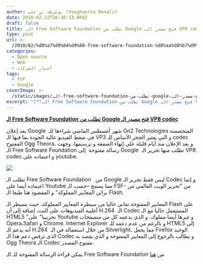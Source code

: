 ```yaml
---
author: يوغرطة بن علي (Youghourta Benali)
date: 2010-02-22T16:30:13.000Z
draft: false
title: الـ Free Software Foundation تطلب من Google فتح مصدر الـ VP8 codec
type: post
url: >-
  /2010/02/%d8%a7%d9%84%d9%80-free-software-foundation-%d8%aa%d8%b7%d9%84%d8%a8-%d9%85%d9%86-google-%d8%a8%d9%81%d8%aa%d8%ad-%d9%85%d8%b5%d8%af%d8%b1-%d8%a7%d9%84%d9%80-vp8-codec/
categories:
  - Open source
  - Web
  - أخبار الشركات
tags:
  - FSF
  - Google
coverImage: >-
  /static/images/الـ-free-software-foundation-تطلب-من-google-بفتح-مصدر-الـ-vp8-codec/FSF_Logo-300x184.jpg
excerpt: "[**الـ Free Software Foundation تطلب من Google فتح مصدر الـ VP8 codec**](https://www.it-scoop.com/2010/02/%d8%a7%d9%84%d9%80-free-software-foundation-%d8%aa%d8%b7%d9%84%d8%a8-%d9%85%d9%86-google-%d8%a8%d9%81%d8%aa%d8%ad-%d9%85%d8%b5%d8%af%d8%b1-%d8%a7%d9%84%d9%80-vp8-codec/)\n\nبعد إعلان Google \_شهر أغسطس الماضي شراءها للـ On2 Technologies المتخصصة في ضغط الفيديو عالية الجودة بما فيها الـ VP3 و التي يعتبر الحجر الأساس للـ codec المفتوح Ogg"
---
```

[**الـ Free Software Foundation تطلب من Google فتح مصدر الـ VP8 codec**](https://www.it-scoop.com/2010/02/%d8%a7%d9%84%d9%80-free-software-foundation-%d8%aa%d8%b7%d9%84%d8%a8-%d9%85%d9%86-google-%d8%a8%d9%81%d8%aa%d8%ad-%d9%85%d8%b5%d8%af%d8%b1-%d8%a7%d9%84%d9%80-vp8-codec/)

بعد إعلان Google  شهر أغسطس الماضي شراءها للـ On2 Technologies المتخصصة في ضغط الفيديو عالية الجودة بما فيها الـ VP3 و التي يعتبر الحجر الأساس للـ codec المفتوح Ogg Theora، و بعد الإعلان منذ أيام قليلة على إنهاء الصفقة و ترسيمها، وجهت الـ Free Software Foundation رسالة مفتوحة  إلى Google  تطلب منها تحرير الـ VP8 codec و اعتماده على youtube.

![](/static/images/الـ-free-software-foundation-تطلب-من-google-بفتح-مصدر-الـ-vp8-codec/FSF_Logo-300x184.jpg)

تطلب الـ Free Software Foundation   من Google ليس فقط تحرير الـ Codec و إنما اعتماده أيضا على Youtube مما يسمح –حسب الـ FSF- من "تحرير الويب العالمي من براثن المعايير المملوكة" و المقصود هنا طبعا الـ Flash.

المعايير المفتوحة تعاني حاليا من سيطرة المعايير المملوكة، حيث يسيطر الـ Flash على أغلبية الفيديوهات على النت، إضافة إلى أن H.264  الـ Codec المستعمل حاليا مع الـ HTML5 "تجريبيا" على Youtube و غيرها أيضا مملوك، و الذي يدعمه كل من متصفحات Opera،Safari و Chrome. Internet Explorer و بالرغم من عدم دعمه للـ HTML5 إلى أنه يدعم الـ H.264  من خلال استعماله في الـ Silverlight، مما يجعل Firefox الوحيد الذي ترفض دعم هذا الـ Codec و يطالب بالرجوع إلى المعايير المفتوحة و الذي يقصد به Ogg Theora الـ Codec مفتوح المصدر.

يمكن قراءة الرسالة المفتوحة للـ الـ Free Software Foundation من [هنا](http://www.fsf.org/blogs/community/google-free-on2-vp8-for-youtube)
